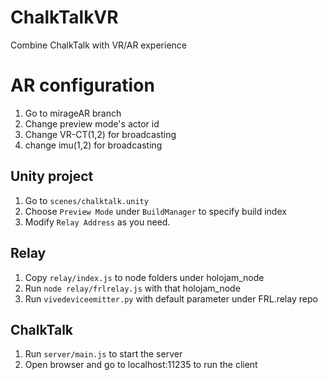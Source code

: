 # ChalkTalkVR
Combine ChalkTalk with VR/AR experience

# AR configuration
1. Go to mirageAR branch
2. Change preview mode's actor id
3. Change VR-CT(1,2) for broadcasting
4. change imu(1,2) for broadcasting

## Unity project
1. Go to `scenes/chalktalk.unity`
2. Choose `Preview Mode` under `BuildManager` to specify build index
3. Modify `Relay Address` as you need.

## Relay
1. Copy `relay/index.js` to node folders under holojam_node
2. Run `node relay/frlrelay.js` with that holojam_node
3. Run `vivedeviceemitter.py` with default parameter under FRL.relay repo

## ChalkTalk
1. Run `server/main.js` to start the server
2. Open browser and go to localhost:11235 to run the client
